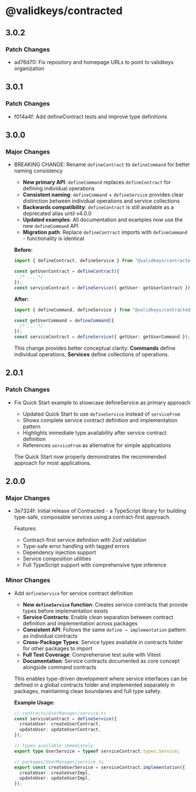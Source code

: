 # @validkeys/contracted

## 3.0.2

### Patch Changes

- ad76d70: Fix repository and homepage URLs to point to validkeys organization

## 3.0.1

### Patch Changes

- f014a4f: Add defineContract tests and improve type definitions

## 3.0.0

### Major Changes

- BREAKING CHANGE: Rename `defineContract` to `defineCommand` for better naming consistency

  - **New primary API**: `defineCommand` replaces `defineContract` for defining individual operations
  - **Consistent naming**: `defineCommand` + `defineService` provides clear distinction between individual operations and service collections
  - **Backwards compatibility**: `defineContract` is still available as a deprecated alias until v4.0.0
  - **Updated examples**: All documentation and examples now use the new `defineCommand` API
  - **Migration path**: Replace `defineContract` imports with `defineCommand` - functionality is identical

  **Before:**

  ```typescript
  import { defineContract, defineService } from "@validkeys/contracted";

  const getUserContract = defineContract({
    /* ... */
  });
  const serviceContract = defineService({ getUser: getUserContract });
  ```

  **After:**

  ```typescript
  import { defineCommand, defineService } from "@validkeys/contracted";

  const getUserCommand = defineCommand({
    /* ... */
  });
  const serviceContract = defineService({ getUser: getUserCommand });
  ```

  This change provides better conceptual clarity: **Commands** define individual operations, **Services** define collections of operations.

## 2.0.1

### Patch Changes

- Fix Quick Start example to showcase defineService as primary approach

  - Updated Quick Start to use `defineService` instead of `serviceFrom`
  - Shows complete service contract definition and implementation pattern
  - Highlights immediate type availability after service contract definition
  - References `serviceFrom` as alternative for simple applications

  The Quick Start now properly demonstrates the recommended approach for most applications.

## 2.0.0

### Major Changes

- 3e7324f: Initial release of Contracted - a TypeScript library for building type-safe, composable services using a contract-first approach.

  Features:

  - Contract-first service definition with Zod validation
  - Type-safe error handling with tagged errors
  - Dependency injection support
  - Service composition utilities
  - Full TypeScript support with comprehensive type inference

### Minor Changes

- Add `defineService` for service contract definition

  - **New `defineService` function**: Creates service contracts that provide types before implementation exists
  - **Service Contracts**: Enable clean separation between contract definition and implementation across packages
  - **Consistent API**: Follows the same `define → implementation` pattern as individual contracts
  - **Cross-Package Types**: Service types available in contracts folder for other packages to import
  - **Full Test Coverage**: Comprehensive test suite with Vitest
  - **Documentation**: Service contracts documented as core concept alongside command contracts

  This enables type-driven development where service interfaces can be defined in a global contracts folder and implemented separately in packages, maintaining clean boundaries and full type safety.

  **Example Usage:**

  ```typescript
  // contracts/UserManager/service.ts
  const serviceContract = defineService({
    createUser: createUserContract,
    updateUser: updateUserContract,
  });

  // Types available immediately
  export type UserService = typeof serviceContract.types.Service;

  // packages/UserManager/service.ts
  export const createUserService = serviceContract.implementation({
    createUser: createUserImpl,
    updateUser: updateUserImpl,
  });
  ```
